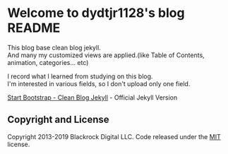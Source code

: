 # Welcome to dydtjr1128's blog README

This blog base clean blog jekyll.  
And many my customized views are applied.(like Table of Contents, animation, categories... etc)

I record what I learned from studying on this blog.  
I'm interested in various fields, so I don't upload only one field.

[Start Bootstrap - Clean Blog Jekyll](https://startbootstrap.com/template-overviews/clean-blog-jekyll/) - Official Jekyll Version

## Copyright and License

Copyright 2013-2019 Blackrock Digital LLC. Code released under the [MIT](https://github.com/BlackrockDigital/startbootstrap-clean-blog-jekyll/blob/gh-pages/LICENSE) license.
